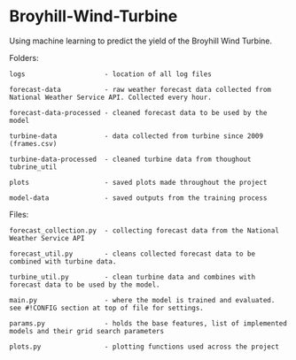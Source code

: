 # Broyhill-Wind-Turbine
Using machine learning to predict the yield of the Broyhill Wind Turbine. 

Folders:

    logs                    - location of all log files

    forecast-data           - raw weather forecast data collected from National Weather Service API. Collected every hour.

    forecast-data-processed - cleaned forecast data to be used by the model

    turbine-data            - data collected from turbine since 2009 (frames.csv)

    turbine-data-processed  - cleaned turbine data from thoughout tubrine_util

    plots                   - saved plots made throughout the project

    model-data              - saved outputs from the training process


Files:

    forecast_collection.py  - collecting forecast data from the National Weather Service API

    forecast_util.py        - cleans collected forecast data to be combined with turbine data.

    turbine_util.py         - clean turbine data and combines with forecast data to be used by the model. 

    main.py                 - where the model is trained and evaluated. see #!CONFIG section at top of file for settings.

    params.py               - holds the base features, list of implemented models and their grid search parameters 

    plots.py                - plotting functions used across the project
